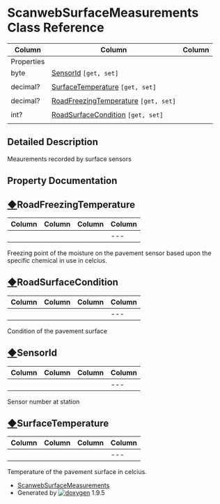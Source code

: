# ScanwebSurfaceMeasurements Class Reference

| Column | Column | Column |
| --- | --- | --- |
 | Properties |  | 
 | byte | [SensorId](class_scanweb_surface_measurements.html#addaaa4920bb65be9f5f9a5d726867d58) `[get, set]` | 
 |  |  | 
 | decimal? | [SurfaceTemperature](class_scanweb_surface_measurements.html#a575a7c5c7a972a81d114b93977a3fd23) `[get, set]` | 
 |  |  | 
 | decimal? | [RoadFreezingTemperature](class_scanweb_surface_measurements.html#ae683a11e0f013a241c9f5f109eaa0d96) `[get, set]` | 
 |  |  | 
 | int? | [RoadSurfaceCondition](class_scanweb_surface_measurements.html#a610a8a1e5091f21c9accaa7e0cd0bc9a) `[get, set]` | 
 |  |  | 


## Detailed Description

Meaurements recorded by surface sensors

## Property Documentation

## [◆](#ae683a11e0f013a241c9f5f109eaa0d96)RoadFreezingTemperature

| Column | Column | Column | Column |
| --- | --- | --- | --- |
 |  |  |  | --- |  | decimal? ScanwebSurfaceMeasurements.RoadFreezingTemperature |  | getset | 


Freezing point of the moisture on the pavement sensor based upon the specific chemical in use in celcius.

## [◆](#a610a8a1e5091f21c9accaa7e0cd0bc9a)RoadSurfaceCondition

| Column | Column | Column | Column |
| --- | --- | --- | --- |
 |  |  |  | --- |  | int? ScanwebSurfaceMeasurements.RoadSurfaceCondition |  | getset | 


Condition of the pavement surface

## [◆](#addaaa4920bb65be9f5f9a5d726867d58)SensorId

| Column | Column | Column | Column |
| --- | --- | --- | --- |
 |  |  |  | --- |  | byte ScanwebSurfaceMeasurements.SensorId |  | getset | 


Sensor number at station

## [◆](#a575a7c5c7a972a81d114b93977a3fd23)SurfaceTemperature

| Column | Column | Column | Column |
| --- | --- | --- | --- |
 |  |  |  | --- |  | decimal? ScanwebSurfaceMeasurements.SurfaceTemperature |  | getset | 


Temperature of the pavement surface in celcius.

* [ScanwebSurfaceMeasurements](class_scanweb_surface_measurements.html)
* Generated by [![doxygen](doxygen.svg)](https://www.doxygen.org/index.html) 1.9.5
